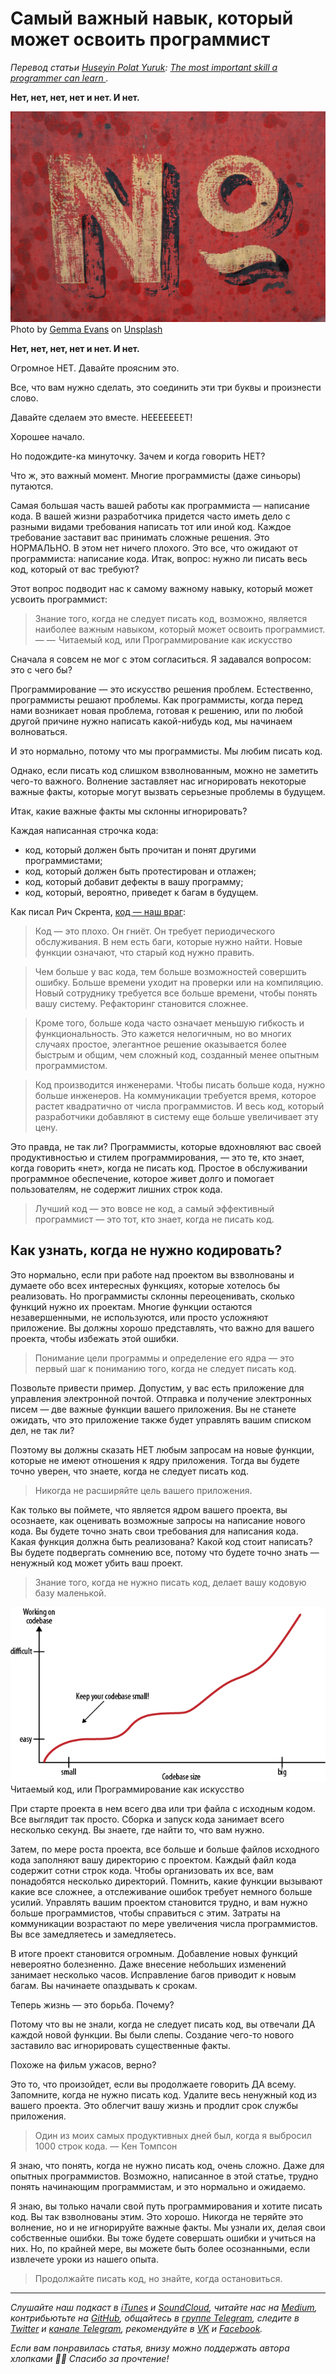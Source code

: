 # Самый важный навык, который может освоить программист

*Перевод статьи [Huseyin Polat Yuruk](https://twitter.com/hpolatyuruk): [The most important skill a programmer can learn
](http://huseyinpolatyuruk.com/2019/05/03/the-most-important-skill-a-programmer-can-learn/).*

**Нет, нет, нет, нет и нет. И нет.**

![NO](./images/no.jpeg)
Photo by [Gemma Evans](https://unsplash.com/@stayandroam) on [Unsplash](https://unsplash.com/)

**Нет, нет, нет, нет и нет. И нет.**

Огромное НЕТ. Давайте проясним это.

Все, что вам нужно сделать, это соединить эти три буквы и произнести слово.

Давайте сделаем это вместе. НЕЕЕЕЕЕЕТ!

Хорошее начало.

Но подождите-ка минуточку. Зачем и когда говорить НЕТ?

Что ж, это важный момент. Многие программисты (даже синьоры) путаются.

Самая большая часть вашей работы как программиста — написание кода. В вашей жизни разработчика придется часто иметь дело с разными видами требования написать тот или иной код. Каждое требование заставит вас принимать сложные решения. Это НОРМАЛЬНО. В этом нет ничего плохого. Это все, что ожидают от программиста: написание кода. Итак, вопрос: нужно ли писать весь код, который от вас требуют?

Этот вопрос подводит нас к самому важному навыку, который может усвоить программист:

> Знание того, когда не следует писать код, возможно, является наиболее важным навыком, который может освоить программист. — —  Читаемый код, или Программирование как искусство

Сначала я совсем не мог с этом согласиться. Я задавался вопросом: это с чего бы?

Программирование — это искусство решения проблем. Естественно, программисты решают проблемы. Как программисты, когда перед нами возникает новая проблема, готовая к решению, или по любой другой причине нужно написать какой-нибудь код, мы начинаем волноваться. 

И это нормально, потому что мы программисты. Мы любим писать код.

Однако, если писать код слишком взволнованным, можно не заметить чего-то важного. Волнение заставляет нас игнорировать некоторые важные факты, которые могут вызвать серьезные проблемы в будущем.

Итак, какие важные факты мы склонны игнорировать?

Каждая написанная строчка кода:

- код, который должен быть прочитан и понят другими программистами;
- код, который должен быть протестирован и отлажен;
- код, который добавит дефекты в вашу программу;
- код, который, вероятно, приведет к багам в будущем.

Как писал Рич Скрента, [код — наш враг](http://www.skrenta.com/2007/05/code_is_our_enemy.html):

> Код — это плохо. Он гниёт. Он требует периодического обслуживания. В нем есть баги, которые нужно найти. Новые функции означают, что старый код нужно править.

> Чем больше у вас кода, тем больше возможностей совершить ошибку. Больше времени уходит на проверки или на компиляцию. Новый сотруднику требуется все больше времени, чтобы понять вашу систему. Рефакторинг становится сложнее.

> Кроме того, больше кода часто означает меньшую гибкость и функциональность. Это кажется нелогичным, но во многих случаях простое, элегантное решение оказывается более быстрым и общим, чем сложный код, созданный менее опытным программистом.

> Код производится инженерами. Чтобы писать больше кода, нужно больше инженеров. На коммуникации требуется время, которое растет квадратично от числа программистов. И весь код, который разработчики добавляют в систему еще больше увеличивает эту цену.

Это правда, не так ли? Программисты, которые вдохновляют вас своей продуктивностью и стилем программирования, — это те, кто знает, когда говорить «нет», когда не писать код. Простое в обслуживании программное обеспечение, которое живет долго и помогает пользователям, не содержит лишних строк кода.

> Лучший код — это вовсе не код, а самый эффективный программист — это тот, кто знает, когда не писать код.

## Как узнать, когда не нужно кодировать?

Это нормально, если при работе над проектом вы взволнованы и думаете обо всех интересных функциях, которые хотелось бы реализовать. Но программисты склонны переоценивать, сколько функций нужно их проектам. Многие функции остаются незавершенными, не используются, или просто усложняют приложение. Вы должны хорошо представлять, что важно для вашего проекта, чтобы избежать этой ошибки.

> Понимание цели программы и определение его ядра — это первый шаг к пониманию того, когда не следует писать код.

Позвольте привести пример. Допустим, у вас есть приложение для управления электронной почтой. Отправка и получение электронных писем — две важные функции вашего приложения. Вы не станете ожидать, что это приложение также будет управлять вашим списком дел, не так ли?

Поэтому вы должны сказать НЕТ любым запросам на новые функции, которые не имеют отношения к ядру приложения. Тогда вы будете точно уверен, что знаете, когда не следует писать код.

> Никогда не расширяйте цель вашего приложения.

Как только вы поймете, что является ядром вашего проекта, вы осознаете, как оценивать возможные запросы на написание нового кода. Вы будете точно знать свои требования для написания кода. Какая функция должна быть реализована? Какой код стоит написать? Вы будете подвергать сомнению все, потому что будете точно знать — ненужный код может убить ваш проект.

> Знание того, когда не нужно писать код, делает вашу кодовую базу маленькой.

![chart](./images/chart.png)
Читаемый код, или Программирование как искусство

При старте проекта в нем всего два или три файла с исходным кодом. Все выглядит так просто. Сборка и запуск кода занимает всего несколько секунд. Вы знаете, где найти то, что вам нужно.

Затем, по мере роста проекта, все больше и больше файлов исходного кода заполняют вашу директорию с проектом. Каждый файл кода содержит сотни строк кода. Чтобы организовать их все, вам понадобятся несколько директорий. Помнить, какие функции вызывают какие все сложнее, а отслеживание ошибок требует немного больше усилий.  Управлять вашим проектом становится трудно, и вам нужно больше программистов, чтобы справиться с этим. Затраты на коммуникации возрастают по мере увеличения числа программистов. Вы все замедляетесь и замедляетесь.

В итоге проект становится огромным. Добавление новых функций невероятно болезненно. Даже внесение небольших изменений занимает несколько часов. Исправление багов приводит к новым багам. Вы начинаете опаздывать к срокам.

Теперь жизнь — это борьба. Почему?

Потому что вы не знали, когда не следует писать код, вы отвечали ДА каждой новой функции. Вы были слепы. Создание чего-то нового заставило вас игнорировать существенные факты.

Похоже на фильм ужасов, верно?

Это то, что произойдет, если вы продолжаете говорить ДА всему. Запомните, когда не нужно писать код. Удалите весь ненужный код из вашего проекта. Это облегчит вашу жизнь и продлит срок службы приложения.

> Один из моих самых продуктивных дней был, когда я выбросил 1000 строк кода. — Кен Томпсон

Я знаю, что понять, когда не нужно писать код, очень сложно. Даже для опытных программистов. Возможно, написанное в этой статье, трудно понять начинающим программистам, и это нормально и ожидаемо.

Я знаю, вы только начали свой путь программирования и хотите писать код. Вы так взволнованы этим. Это хорошо. Никогда не теряйте это волнение, но и не игнорируйте важные факты. Мы узнали их, делая свои собственные ошибки. Вы тоже будете совершать ошибки и учиться на них. Но, по крайней мере, вы можете быть более осознанными, если извлечете уроки из нашего опыта.

> Продолжайте писать код, но знайте, когда остановиться.

- - - -

*Слушайте наш подкаст в [iTunes](https://itunes.apple.com/ru/podcast/девшахта/id1226773343) и [SoundCloud](https://soundcloud.com/devschacht), читайте нас на [Medium](https://medium.com/devschacht), контрибьютьте на [GitHub](https://github.com/devSchacht), общайтесь в [группе Telegram](https://t.me/devSchacht), следите в [Twitter](https://twitter.com/DevSchacht) и [канале Telegram](https://t.me/devSchachtChannel), рекомендуйте в [VK](https://vk.com/devschacht) и [Facebook](https://www.facebook.com/devSchacht).*

*Если вам понравилась статья, внизу можно поддержать автора хлопками 👏🏻 Спасибо за прочтение!*

